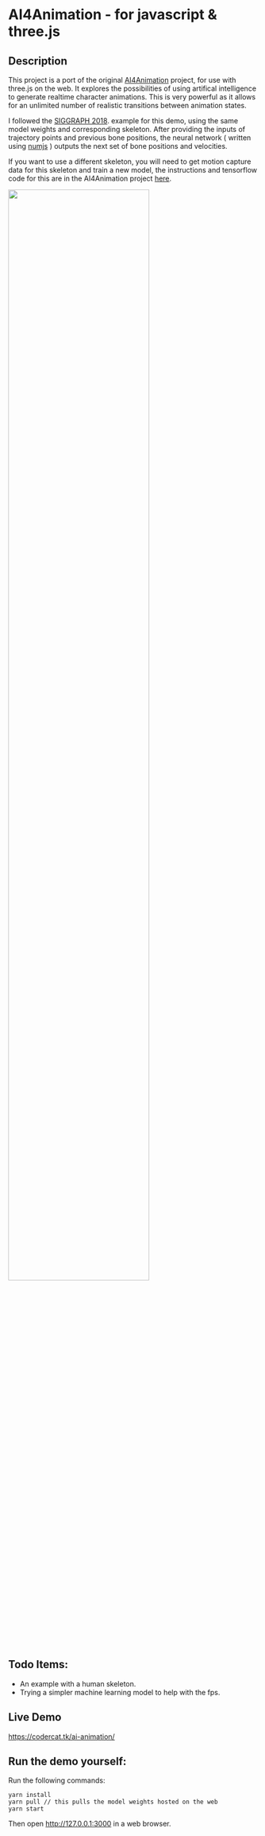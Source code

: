 # AI4Animation - for javascript & three.js

## Description

This project is a port of the original <a href ="https://github.com/sebastianstarke/AI4Animation">AI4Animation</a> project, for use with three.js on the web. It explores the possibilities of using artifical intelligence to generate realtime character animations. This is very powerful as it allows for an unlimited number of realistic transitions between animation states.

I followed the <a href ="https://github.com/sebastianstarke/AI4Animation/tree/master/AI4Animation/Assets/Demo/SIGGRAPH_2018
">SIGGRAPH 2018</a>.  example for this demo, using the same model weights and corresponding skeleton. After providing the inputs of trajectory points and previous bone positions, the neural network ( written using <a href ="https://github.com/nicolaspanel/numjs#readme">numjs</a> ) outputs the next set of bone positions and velocities. 

If you want to use a different skeleton, you will need to get motion capture data for this skeleton and train a new model, the instructions and tensorflow code for this are in the AI4Animation project <a href ="https://github.com/sebastianstarke/AI4Animation/tree/master/TensorFlow/SIGGRAPH_2018">here</a>. 

<img src ="https://user-images.githubusercontent.com/17795014/56417371-44dea780-62c6-11e9-8bcb-c01f109f7bdb.png" width="75%">

## Todo Items:

- An example with a human skeleton. 
- Trying a simpler machine learning model to help with the fps. 

## Live Demo

https://codercat.tk/ai-animation/

## Run the demo yourself: 

Run the following commands:
```
yarn install
yarn pull // this pulls the model weights hosted on the web
yarn start
```
Then open http://127.0.0.1:3000 in a web browser.
